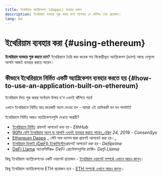 ```yaml
---
title: ইথেরিয়াম অ্যাপ্লিকেশন (dapps) ব্যবহার করুন
description: ইথেরিয়াম ব্যবহার শুরু করার জন্য আপনার যে মৌলিক তথ্য প্রয়োজন।
lang: bn
---
```


# ইথেরিয়াম ব্যবহার করা {#using-ethereum}

<div class="featured">

**ইথেরিয়াম ব্যবহার শুরু করতে চান?** ইথেরিয়ামে তৈরি করা কয়েক শত বিকেন্দ্রীভূত অ্যাপ্লিকেশন (ড্যাপ) আছে যেগুলো আপনি আজই ব্যবহার করতে পারেন।

</div>

## কীভাবে ইথেরিয়ামে নির্মিত একটি অ্যাপ্লিকেশন ব্যবহার করতে হয় {#how-to-use-an-application-built-on-ethereum}

ইথেরিয়াম দিয়ে শুরু করার সর্বোত্তম উপায় হ'ল এখনই ঝাঁপিয়ে পড়া!

এখানে ইথেরিয়ামে নির্মিত মাত্র কয়েকটি অ্যাপ দেওয়া হল - আমরা এই তালিকাটি ঘন ঘন পালটাই!

<RandomAppList />

ইথেরিয়ামে নির্মিত আরও অ্যাপ্লিকেশনগুলি দেখতে আগ্রহী?

- [ইথেরিয়ামে নির্মিত](https://docs.ethhub.io/built-on-ethereum/built-on-ethereum/) _প্রায়শই আপডেট করা হয় - EthHub_
- [90টির বেশি ইথেরিয়াম অ্যাপ যা আপনি এখনই ব্যবহার করতে পারেন_এপ্রিল](https://media.consensys.net/40-ethereum-apps-you-can-use-right-now-d643333769f7) _24, 2019 - ConsenSys_
- [Ethereum Dapps](https://www.stateofthedapps.com/rankings/platform/ethereum) _ স্টেট অফ দ্যাপস দ্বারা প্রায়শই আপডেট করা হয়।_
- [ইথেরিয়াম ডিফাই (DeFI) ইকোসিস্টেম](https://defiprime.com/ethereum)_প্রায়শই আপডেট করা হয় - Defiprime_
- [DeFi Llama](https://defillama.com/) _অ্যানালিটিক্স+ DeFi প্রোটোকলগুলির র‍্যাঙ্কিং- Defi Llama_

কিছু ইথেরিয়াম অ্যাপ্লিকেশনের একটি ওয়ালেট প্রয়োজন - [ইথেরিয়াম ওয়ালেট সম্পর্কে এখানে আরও জানুন](/bn/wallets/)।

কিছু ইথেরিয়াম অ্যাপ্লিকেশনের ETH প্রয়োজন হবে - [ETH সম্পর্কে এখানে আরও জানুন](/bn/eth/)।
